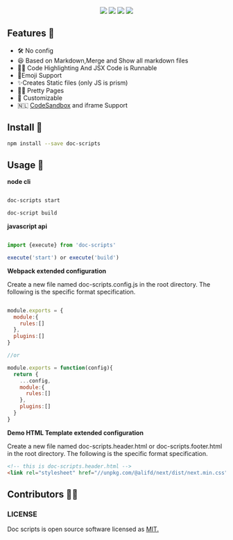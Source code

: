<p align="center">
<img src="https://img.alicdn.com/tfs/TB1fk0Qy3HqK1RjSZFEXXcGMXXa-1616-626.png">
<a href="https://www.npmjs.com/package/doc-scripts"><img src="https://img.shields.io/npm/v/doc-scripts.svg"></a>
<a href="https://travis-ci.com/janryWang/doc-scripts"><img src="https://travis-ci.com/janryWang/doc-scripts.svg?branch=master"></a>
<a href="https://standardjs.com"><img src="https://img.shields.io/badge/code_style-standard-brightgreen.svg"></a>
</p>



## Features 🦑

- 🛠 No config
- 😆 Based on Markdown,Merge and Show all markdown files
- 👩‍💻 Code Highlighting And JSX Code is Runnable
- 💯Emoji Support
- ✨Creates Static files (only JS is prism)
- 🏳️‍🌈 Pretty Pages
- 🦄 Customizable
- 🇳🇱 [CodeSandbox](https://codesandbox.io/) and iframe Support



## Install 🦅

```bash
npm install --save doc-scripts
```



## Usage 🌈

**node cli**

```bash

doc-scripts start

doc-script build

```

**javascript api**

```javascript

import {execute} from 'doc-scripts'

execute('start') or execute('build')

```

**Webpack extended configuration**

Create a new file named doc-scripts.config.js in the root directory.
The following is the specific format specification.

```javascript

module.exports = {
  module:{
    rules:[]
  },
  plugins:[]
}

//or

module.exports = function(config){
  return {
    ...config,
    module:{
      rules:[]
    },
    plugins:[]
  }
}

```

**Demo HTML Template extended configuration**

Create a new file named doc-scripts.header.html or doc-scripts.footer.html in the root directory.
The following is the specific format specification.

```html
<!-- this is doc-scripts.header.html -->
<link rel="stylesheet" href="//unpkg.com/@alifd/next/dist/next.min.css"/>
```


## Contributors 💪🏻 

<!-- ALL-CONTRIBUTORS-LIST: START - Do not remove or modify this section -->
<!-- ALL-CONTRIBUTORS-LIST:END -->

### LICENSE

Doc scripts is open source software licensed as [MIT.](./LICENSE)